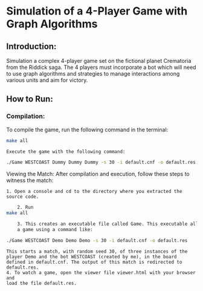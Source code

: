 # Simulation of a 4-Player Game with Graph Algorithms

## Introduction:

Simulation a complex 4-player game set on the fictional planet Crematoria from the Riddick saga. The 4 players must incorporate a bot which will need to use graph algorithms and strategies to manage interactions among various units and aim for victory.

## How to Run:

### Compilation:

To compile the game, run the following command in the terminal:
```bash
make all
```
```bash
Execute the game with the following command:

./Game WESTCOAST Dummy Dummy Dummy -s 30 -i default.cnf -o default.res
```

Viewing the Match:
After compilation and execution, follow these steps to witness the match:

    1. Open a console and cd to the directory where you extracted the source code.
```bash
    2. Run 
make all
```
```bash
    3. This creates an executable file called Game. This executable allows you to run
    a game using a command like:

./Game WESTCOAST Demo Demo Demo -s 30 -i default.cnf -o default.res
```
    This starts a match, with random seed 30, of three instances of the player Demo and the bot WESTCOAST (created by me), in the board defined in default.cnf. The output of this match is redirected to
    default.res.
    4. To watch a game, open the viewer file viewer.html with your browser and
    load the file default.res.
